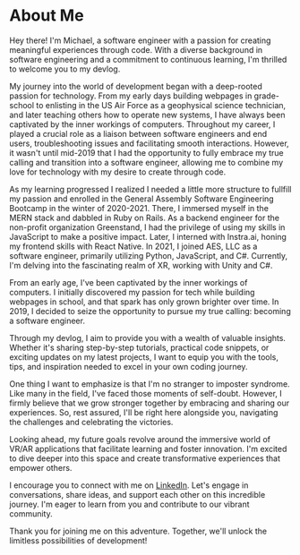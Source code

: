 # About Me 

Hey there! I'm Michael, a software engineer with a passion for creating meaningful experiences through code. With a diverse background in software engineering and a commitment to continuous learning, I'm thrilled to welcome you to my devlog.


My journey into the world of development began with a deep-rooted passion for technology. From my early days building webpages in grade-school to enlisting in the US Air Force as a geophysical science technician, and later teaching others how to operate new systems, I have always been captivated by the inner workings of computers. Throughout my career, I played a crucial role as a liaison between software engineers and end users, troubleshooting issues and facilitating smooth interactions. However, it wasn't until mid-2019 that I had the opportunity to fully embrace my true calling and transition into a software engineer, allowing me to combine my love for technology with my desire to create through code.

As my learning progressed I realized I needed a little more structure to fullfill my passion and enrolled in the General Assembly Software Engineering Bootcamp in the winter of 2020-2021. There, I immersed myself in the MERN stack and dabbled in Ruby on Rails. As a backend engineer for the non-profit organization Greenstand, I had the privilege of using my skills in JavaScript to make a positive impact. Later, I interned with Instra.ai, honing my frontend skills with React Native. In 2021, I joined AES, LLC as a software engineer, primarily utilizing Python, JavaScript, and C#. Currently, I'm delving into the fascinating realm of XR, working with Unity and C#.


From an early age, I've been captivated by the inner workings of computers. I initially discovered my passion for tech while building webpages in school, and that spark has only grown brighter over time. In 2019, I decided to seize the opportunity to pursue my true calling: becoming a software engineer.


Through my devlog, I aim to provide you with a wealth of valuable insights. Whether it's sharing step-by-step tutorials, practical code snippets, or exciting updates on my latest projects, I want to equip you with the tools, tips, and inspiration needed to excel in your own coding journey.


One thing I want to emphasize is that I'm no stranger to imposter syndrome. Like many in the field, I've faced those moments of self-doubt. However, I firmly believe that we grow stronger together by embracing and sharing our experiences. So, rest assured, I'll be right here alongside you, navigating the challenges and celebrating the victories.


Looking ahead, my future goals revolve around the immersive world of VR/AR applications that facilitate learning and foster innovation. I'm excited to dive deeper into this space and create transformative experiences that empower others.


I encourage you to connect with me on [LinkedIn](https://www.linkedin.com/in/michaelcoxe/). Let's engage in conversations, share ideas, and support each other on this incredible journey. I'm eager to learn from you and contribute to our vibrant community.

Thank you for joining me on this adventure. Together, we'll unlock the limitless possibilities of development!
